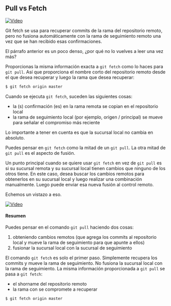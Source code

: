 ## Pull vs Fetch ##

[![Video](http://img.youtube.com/vi/kxXdk2HcOBo/maxresdefault.jpg)](https://www.youtube.com/watch?v=kxXdk2HcOBo)

Git fetch se usa para recuperar commits de la rama del repositorio remoto, pero no fusiona automáticamente con la rama de seguimiento remoto una vez que se han recibido esas confirmaciones.

El párrafo anterior es un poco denso, ¿por qué no lo vuelves a leer una vez más?

Proporcionas la misma información exacta a `git fetch` como lo haces para `git pull`. Así que proporciona el nombre corto del repositorio remoto desde el que desea recuperar y luego la rama que desea recuperar:

```bash
$ git fetch origin master
```

Cuando se ejecuta `git fetch`, suceden las siguientes cosas:

- la (s) confirmación (es) en la rama remota se copian en el repositorio local
- la rama de seguimiento local (por ejemplo, origen / principal) se mueve para señalar el compromiso más reciente

Lo importante a tener en cuenta es que la sucursal local no cambia en absoluto.

Puedes pensar en `git fetch` como la mitad de un `git pull`. La otra mitad de `git pull` es el aspecto de fusión.

Un punto principal cuando se quiere usar `git fetch` en vez de `git pull` es si su sucursal remota y su sucursal local tienen cambios que ninguno de los otros tiene. En este caso, desea buscar los cambios remotos para obtenerlos en su sucursal local y luego realizar una combinación manualmente. Luego puede enviar esa nueva fusión al control remoto.

Echemos un vistazo a eso.

[![Video](http://img.youtube.com/vi/jwyQUfE1Eqw/maxresdefault.jpg)](https://www.youtube.com/watch?v=jwyQUfE1Eqw)

#### Resumen ####

Puedes pensar en el comando `git pull` haciendo dos cosas:

1.  obteniendo cambios remotos (que agrega los commits al repositorio local y mueve la rama de seguimiento para que apunte a ellos)
2.  fusionar la sucursal local con la sucursal de seguimiento

El comando `git fetch` es solo el primer paso. Simplemente recupera los commits y mueve la rama de seguimiento. No fusiona la sucursal local con la rama de seguimiento. La misma información proporcionada a `git pull` se pasa a `git fetch`:

- el shorname del repositorio remoto
- la rama con se compromete a recuperar

```bash
$ git fetch origin master
```
